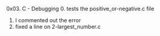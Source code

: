 0x03. C - Debugging
0. tests the positive_or-negative.c file
1. I commented out the error
2. fixed a line on 2-largest_number.c
